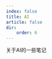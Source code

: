 ```yaml
---
index: false
title: AI
article: false
dir:
    order: 6
---
```


关于AI的一些笔记

<!--more-->

<Catalog />
